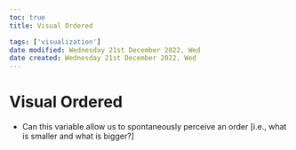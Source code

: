 ```yaml
---
toc: true
title: Visual Ordered

tags: ['visualization']
date modified: Wednesday 21st December 2022, Wed
date created: Wednesday 21st December 2022, Wed
---
```


# Visual Ordered


- Can this variable allow us to spontaneously perceive an order [i.e., what is smaller and what is bigger?]



